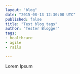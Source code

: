 ```yaml
---
layout: "blog"
date: "2015-08-13 12:30:00 UTC"
published: false
title: "Test blog tags"
author: "Tester Blogger"
tags:
- healthcare
- agile
- rails

---
```


<p>Lorem Ipsum</p>
